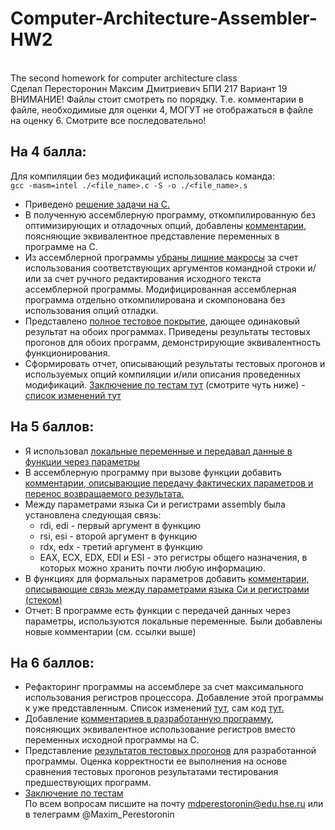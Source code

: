 # Computer-Architecture-Assembler-HW2
<br>The second homework for computer architecture class
<br>Сделал Пересторонин Максим Дмитриевич БПИ 217 Вариант 19
<br> ВНИМАНИЕ! Файлы стоит смотреть по порядку. Т.е. комментарии в файле, необходимиые для оценки 4, МОГУТ не отображаться в файле на оценку 6. Смотрите все последовательно!
## На 4 балла:
Для компиляции без модификаций использовалась команда:
<br>`gcc -masm=intel ./<file_name>.c -S -o ./<file_name>.s`
* Приведено [решение задачи на C.](https://github.com/mperestoronin/Computer-Architecture-Assembler/tree/main/CFiles)
* В полученную ассемблерную программу, откомпилированную без оптимизирующих и отладочных опций, добавлены [комментарии](https://github.com/mperestoronin/Computer-Architecture-Assembler/tree/main/Assembler_Original), поясняющие эквивалентное представление переменных в программе на C.
* Из ассемблерной программы [убраны лишние макросы](https://github.com/mperestoronin/Computer-Architecture-Assembler/tree/main/Assembler_edited/for_4_points) за счет использования соответствующих аргументов командной строки и/или за счет ручного редактирования исходного текста ассемблерной программы. Модифицированная ассемблерная программа отдельно откомпилирована
и скомпонована без использования опций отладки.
* Представлено [полное тестовое покрытие](https://github.com/mperestoronin/Computer-Architecture-Assembler/blob/main/Tests.md), дающее одинаковый результат
на обоих программах. Приведены результаты тестовых прогонов для обоих программ, демонстрирующие эквивалентность функционирования.
* Сформировать отчет, описывающий результаты тестовых прогонов и используемых опций компиляции и/или описания проведенных модификаций. [Заключение по тестам тут](https://github.com/mperestoronin/Computer-Architecture-Assembler/blob/main/Tests.md#%D0%B7%D0%B0%D0%BA%D0%BB%D1%8E%D1%87%D0%B5%D0%BD%D0%B8%D0%B5) (смотрите чуть ниже) - [список изменений тут](https://github.com/mperestoronin/Computer-Architecture-Assembler/blob/main/Assembler_edited/for_4_points/Edit_log.md)
## На 5 баллов:
* Я использовал [локальные переменные и передавал данные в функции через параметры](https://github.com/mperestoronin/Computer-Architecture-Assembler/tree/main/CFiles)
* В ассемблерную программу при вызове функции добавить [комментарии, описывающие передачу фактических параметров и перенос возвращаемого результата.](https://github.com/mperestoronin/Computer-Architecture-Assembler/blob/main/Assembler_edited/for_5_points/main_edited_comments.s)
* Между параметрами языка Си и регистрами assembly была установлена следующая связь:
  * rdi, edi - первый аргумент в функцию
  * rsi, esi - второй аргумент в функцию
  * rdx, edx - третий аргумент в функцию
  * EAX, ECX, EDX, EDI и ESI - это регистры общего назначения, в которых можно хранить почти любую информацию.
* В функциях для формальных параметров добавить [комментарии, описывающие связь между параметрами языка Си и регистрами (стеком)](https://github.com/mperestoronin/Computer-Architecture-Assembler/tree/main/Assembler_edited/for_5_points)
* Отчет: В программе есть функции с передачей данных через параметры, используются локальные переменные. Были добавлены новые комментарии (см. ссылки выше)
## На 6 баллов:
* Рефакторинг программы на ассемблере за счет максимального использования регистров процессора. Добавление этой программы к уже представленным. Список изменений [тут](https://github.com/mperestoronin/Computer-Architecture-Assembler/blob/main/Assembler_edited/for_6_points/Edit_log.md), сам код [тут.](https://github.com/mperestoronin/Computer-Architecture-Assembler/tree/main/Assembler_edited/for_6_points)
* Добавление [комментариев в разработанную программу](https://github.com/mperestoronin/Computer-Architecture-Assembler/tree/main/Assembler_edited/for_6_points), поясняющих эквивалентное использование регистров вместо переменных исходной программы на C.
* Представление [результатов тестовых прогонов](https://github.com/mperestoronin/Computer-Architecture-Assembler/blob/main/Tests.md#%D0%BD%D0%B0-6-%D0%B1%D0%B0%D0%BB%D0%BB%D0%BE%D0%B2) для разработанной программы. Оценка корректности ее выполнения на основе сравнения тестовых прогонов результатами тестирования предшествующих программ.
* [Заключение по тестам](https://github.com/mperestoronin/Computer-Architecture-Assembler/blob/main/Tests.md#%D0%B7%D0%B0%D0%BA%D0%BB%D1%8E%D1%87%D0%B5%D0%BD%D0%B8%D0%B5-1)
<br>По всем вопросам писшите на почту mdperestoronin@edu.hse.ru или в телеграмм @Maxim_Perestoronin
